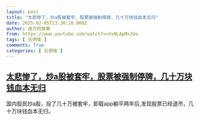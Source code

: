 ```yaml
---
layout: post
title: "太悲惨了，炒a股被套牢，股票被强制停牌，几十万块钱血本无归"
date: 2025-02-05T23:30:10.000Z
author: 遠方的故事
from: https://www.youtube.com/watch?v=VxNLApMxJUo
tags: [ 石炳锋 ]
comments: True
categories: [ 石炳锋 ]
---
```

<!--1738798210000-->
[太悲惨了，炒a股被套牢，股票被强制停牌，几十万块钱血本无归](https://www.youtube.com/watch?v=VxNLApMxJUo)
------

<div>
国内股民炒a股，投了几十万被套牢，卸载app躺平两年后,发现股票已经退市，几十万块钱血本无归。
</div>

